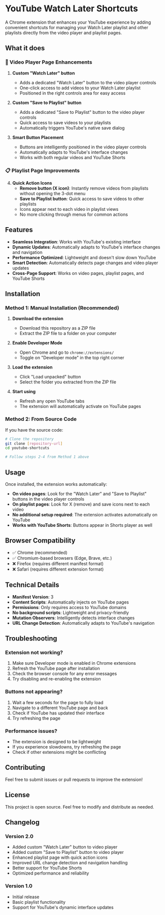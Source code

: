 # YouTube Watch Later Shortcuts

A Chrome extension that enhances your YouTube experience by adding convenient shortcuts for managing your Watch Later playlist and other playlists directly from the video player and playlist pages.

## What it does

### 🎥 Video Player Page Enhancements

1. **Custom "Watch Later" button**
   - Adds a dedicated "Watch Later" button to the video player controls
   - One-click access to add videos to your Watch Later playlist
   - Positioned in the right controls area for easy access

2. **Custom "Save to Playlist" button**
   - Adds a dedicated "Save to Playlist" button to the video player controls
   - Quick access to save videos to your playlists
   - Automatically triggers YouTube's native save dialog

3. **Smart Button Placement**
   - Buttons are intelligently positioned in the video player controls
   - Automatically adapts to YouTube's interface changes
   - Works with both regular videos and YouTube Shorts

### 📋 Playlist Page Improvements

4. **Quick Action Icons**
   - **Remove button (X icon)**: Instantly remove videos from playlists without opening the 3-dot menu
   - **Save to Playlist button**: Quick access to save videos to other playlists
   - Icons appear next to each video in playlist views
   - No more clicking through menus for common actions

## Features

- **Seamless Integration**: Works with YouTube's existing interface
- **Dynamic Updates**: Automatically adapts to YouTube's interface changes and navigation
- **Performance Optimized**: Lightweight and doesn't slow down YouTube
- **Smart Detection**: Automatically detects page changes and video player updates
- **Cross-Page Support**: Works on video pages, playlist pages, and YouTube Shorts

## Installation

### Method 1: Manual Installation (Recommended)

1. **Download the extension**
   - Download this repository as a ZIP file
   - Extract the ZIP file to a folder on your computer

2. **Enable Developer Mode**
   - Open Chrome and go to `chrome://extensions/`
   - Toggle on "Developer mode" in the top right corner

3. **Load the extension**
   - Click "Load unpacked" button
   - Select the folder you extracted from the ZIP file

4. **Start using**
   - Refresh any open YouTube tabs
   - The extension will automatically activate on YouTube pages

### Method 2: From Source Code

If you have the source code:

```bash
# Clone the repository
git clone [repository-url]
cd youtube-shortcuts

# Follow steps 2-4 from Method 1 above
```

## Usage

Once installed, the extension works automatically:

- **On video pages**: Look for the "Watch Later" and "Save to Playlist" buttons in the video player controls
- **On playlist pages**: Look for X (remove) and save icons next to each video
- **No additional setup required**: The extension activates automatically on YouTube
- **Works with YouTube Shorts**: Buttons appear in Shorts player as well

## Browser Compatibility

- ✅ Chrome (recommended)
- ✅ Chromium-based browsers (Edge, Brave, etc.)
- ❌ Firefox (requires different manifest format)
- ❌ Safari (requires different extension format)

## Technical Details

- **Manifest Version**: 3
- **Content Scripts**: Automatically injects on YouTube pages
- **Permissions**: Only requires access to YouTube domains
- **No background scripts**: Lightweight and privacy-friendly
- **Mutation Observers**: Intelligently detects interface changes
- **URL Change Detection**: Automatically adapts to YouTube's navigation

## Troubleshooting

### Extension not working?
1. Make sure Developer mode is enabled in Chrome extensions
2. Refresh the YouTube page after installation
3. Check the browser console for any error messages
4. Try disabling and re-enabling the extension

### Buttons not appearing?
1. Wait a few seconds for the page to fully load
2. Navigate to a different YouTube page and back
3. Check if YouTube has updated their interface
4. Try refreshing the page

### Performance issues?
- The extension is designed to be lightweight
- If you experience slowdowns, try refreshing the page
- Check if other extensions might be conflicting

## Contributing

Feel free to submit issues or pull requests to improve the extension!

## License

This project is open source. Feel free to modify and distribute as needed.

## Changelog

### Version 2.0
- Added custom "Watch Later" button to video player
- Added custom "Save to Playlist" button to video player
- Enhanced playlist page with quick action icons
- Improved URL change detection and navigation handling
- Better support for YouTube Shorts
- Optimized performance and reliability

### Version 1.0
- Initial release
- Basic playlist functionality
- Support for YouTube's dynamic interface updates 